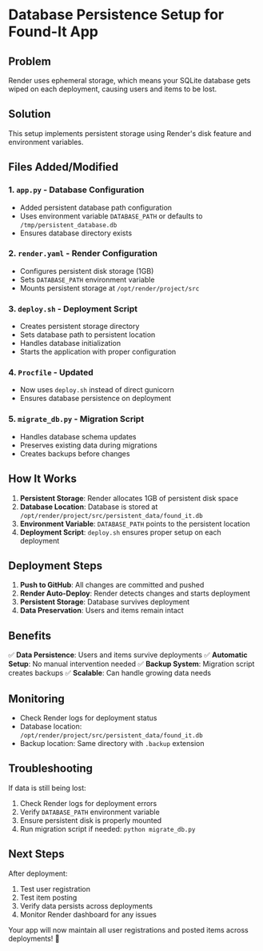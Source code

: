 # Database Persistence Setup for Found-It App

## Problem
Render uses ephemeral storage, which means your SQLite database gets wiped on each deployment, causing users and items to be lost.

## Solution
This setup implements persistent storage using Render's disk feature and environment variables.

## Files Added/Modified

### 1. `app.py` - Database Configuration
- Added persistent database path configuration
- Uses environment variable `DATABASE_PATH` or defaults to `/tmp/persistent_database.db`
- Ensures database directory exists

### 2. `render.yaml` - Render Configuration
- Configures persistent disk storage (1GB)
- Sets `DATABASE_PATH` environment variable
- Mounts persistent storage at `/opt/render/project/src`

### 3. `deploy.sh` - Deployment Script
- Creates persistent storage directory
- Sets database path to persistent location
- Handles database initialization
- Starts the application with proper configuration

### 4. `Procfile` - Updated
- Now uses `deploy.sh` instead of direct gunicorn
- Ensures database persistence on deployment

### 5. `migrate_db.py` - Migration Script
- Handles database schema updates
- Preserves existing data during migrations
- Creates backups before changes

## How It Works

1. **Persistent Storage**: Render allocates 1GB of persistent disk space
2. **Database Location**: Database is stored at `/opt/render/project/src/persistent_data/found_it.db`
3. **Environment Variable**: `DATABASE_PATH` points to the persistent location
4. **Deployment Script**: `deploy.sh` ensures proper setup on each deployment

## Deployment Steps

1. **Push to GitHub**: All changes are committed and pushed
2. **Render Auto-Deploy**: Render detects changes and starts deployment
3. **Persistent Storage**: Database survives deployment
4. **Data Preservation**: Users and items remain intact

## Benefits

✅ **Data Persistence**: Users and items survive deployments
✅ **Automatic Setup**: No manual intervention needed
✅ **Backup System**: Migration script creates backups
✅ **Scalable**: Can handle growing data needs

## Monitoring

- Check Render logs for deployment status
- Database location: `/opt/render/project/src/persistent_data/found_it.db`
- Backup location: Same directory with `.backup` extension

## Troubleshooting

If data is still being lost:
1. Check Render logs for deployment errors
2. Verify `DATABASE_PATH` environment variable
3. Ensure persistent disk is properly mounted
4. Run migration script if needed: `python migrate_db.py`

## Next Steps

After deployment:
1. Test user registration
2. Test item posting
3. Verify data persists across deployments
4. Monitor Render dashboard for any issues

Your app will now maintain all user registrations and posted items across deployments! 🚀 